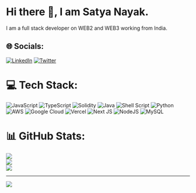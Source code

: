 # Hi there 👋, I am Satya Nayak.
I am a full stack developer on WEB2 and WEB3 working from India.


## 🌐 Socials:
[![LinkedIn](https://img.shields.io/badge/LinkedIn-%230077B5.svg?logo=linkedin&logoColor=white)](https://linkedin.com/in/satyanayakin) [![Twitter](https://img.shields.io/badge/Twitter-%231DA1F2.svg?logo=Twitter&logoColor=white)](https://twitter.com/satyanayakx) 

# 💻 Tech Stack:
![JavaScript](https://img.shields.io/badge/javascript-%23323330.svg?style=for-the-badge&logo=javascript&logoColor=%23F7DF1E) ![TypeScript](https://img.shields.io/badge/typescript-%23007ACC.svg?style=for-the-badge&logo=typescript&logoColor=white) ![Solidity](https://img.shields.io/badge/Solidity-%23363636.svg?style=for-the-badge&logo=solidity&logoColor=white) ![Java](https://img.shields.io/badge/java-%23ED8B00.svg?style=for-the-badge&logo=java&logoColor=white) ![Shell Script](https://img.shields.io/badge/shell_script-%23121011.svg?style=for-the-badge&logo=gnu-bash&logoColor=white) ![Python](https://img.shields.io/badge/python-3670A0?style=for-the-badge&logo=python&logoColor=ffdd54) ![AWS](https://img.shields.io/badge/AWS-%23FF9900.svg?style=for-the-badge&logo=amazon-aws&logoColor=white) ![Google Cloud](https://img.shields.io/badge/Google%20Cloud-%234285F4.svg?style=for-the-badge&logo=google-cloud&logoColor=white) ![Vercel](https://img.shields.io/badge/vercel-%23000000.svg?style=for-the-badge&logo=vercel&logoColor=white) ![Next JS](https://img.shields.io/badge/Next-black?style=for-the-badge&logo=next.js&logoColor=white) ![NodeJS](https://img.shields.io/badge/node.js-6DA55F?style=for-the-badge&logo=node.js&logoColor=white) ![MySQL](https://img.shields.io/badge/mysql-%2300f.svg?style=for-the-badge&logo=mysql&logoColor=white)
# 📊 GitHub Stats:
![](https://github-readme-stats.vercel.app/api?username=satyanayakgit&theme=dark&hide_border=false&include_all_commits=true&count_private=true)<br/>
![](https://github-readme-streak-stats.herokuapp.com/?user=satyanayakgit&theme=dark&hide_border=false)<br/>
![](https://github-readme-stats.vercel.app/api/top-langs/?username=satyanayakgit&theme=dark&hide_border=false&include_all_commits=true&count_private=true&layout=compact)

---
[![](https://visitcount.itsvg.in/api?id=satyanayakgit&icon=0&color=0)](https://visitcount.itsvg.in)

<!-- Proudly created with GPRM ( https://gprm.itsvg.in ) -->
